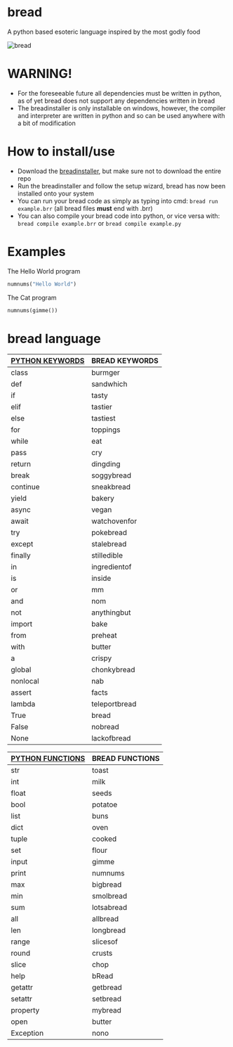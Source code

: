# bread
A python based esoteric language inspired by the most godly food

![bread](https://breadhub.uk/static/images/ico-full.png)

# WARNING!
- For the foreseeable future all dependencies must be written in python, as of yet bread does not support any dependencies written in bread
 - The breadinstaller is only installable on windows, however, the compiler and interpreter are written in python and so can be used anywhere with a bit of modification

# How to install/use
 - Download the [breadinstaller](https://github.com/judev1/bread/blob/main/breadinstaller.exe?raw=true), but make sure not to download the entire repo
 - Run the breadinstaller and follow the setup wizard, bread has now been installed onto your system
 - You can run your bread code as simply as typing into cmd: `bread run example.brr` (all bread files **must** end with .brr)
 - You can also compile your bread code into python, or vice versa with: `bread compile example.brr` or `bread compile example.py`

# Examples
The Hello World program
```python
numnums("Hello World")
```
The Cat program
```python
numnums(gimme())
```


# bread language
| [PYTHON KEYWORDS](https://www.programiz.com/python-programming/keyword-list) | BREAD KEYWORDS
| - | -
| class | burmger
| def | sandwhich
| if | tasty
| elif | tastier
| else | tastiest
| for | toppings
| while | eat
| pass | cry
| return | dingding
| break | soggybread
| continue | sneakbread
| yield | bakery
| async | vegan
| await | watchovenfor
| try | pokebread
| except | stalebread
| finally | stilledible
| in | ingredientof
| is | inside
| or | mm
| and | nom
| not | anythingbut
| import | bake
| from | preheat
| with | butter
| a | crispy
| global | chonkybread
| nonlocal | nab
| assert | facts
| lambda | teleportbread
| True | bread
| False | nobread
| None | lackofbread

| [PYTHON FUNCTIONS](https://docs.python.org/3/library/functions.html) | BREAD FUNCTIONS
| - | -
| str | toast
| int | milk
| float | seeds
| bool | potatoe
| list | buns
| dict | oven
| tuple | cooked
| set | flour
| input | gimme
| print | numnums
| max | bigbread
| min | smolbread
| sum | lotsabread
| all | allbread
| len | longbread
| range | slicesof
| round | crusts
| slice | chop
| help | bRead
| getattr | getbread
| setattr | setbread
| property | mybread
| open | butter
| Exception | nono
